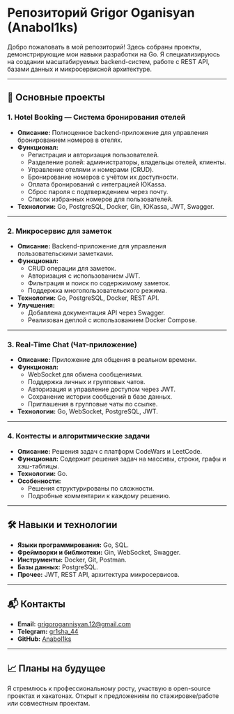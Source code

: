 # Репозиторий Grigor Oganisyan (Anabol1ks)

Добро пожаловать в мой репозиторий! Здесь собраны проекты, демонстрирующие мои навыки разработки на Go. Я специализируюсь на создании масштабируемых backend-систем, работе с REST API, базами данных и микросервисной архитектуре.

---

## 🚀 Основные проекты

### 1. **Hotel Booking — Система бронирования отелей**
- **Описание:** Полноценное backend-приложение для управления бронированием номеров в отелях.
- **Функционал:**
  - Регистрация и авторизация пользователей.
  - Разделение ролей: администраторы, владельцы отелей, клиенты.
  - Управление отелями и номерами (CRUD).
  - Бронирование номеров с учётом их доступности.
  - Оплата бронирований с интеграцией ЮKassa.
  - Сброс пароля с подтверждением через почту.
  - Список избранных номеров для пользователей.
- **Технологии:** Go, PostgreSQL, Docker, Gin, ЮKassa, JWT, Swagger.

---

### 2. **Микросервис для заметок**
- **Описание:** Backend-приложение для управления пользовательскими заметками.
- **Функционал:**
  - CRUD операции для заметок.
  - Авторизация с использованием JWT.
  - Фильтрация и поиск по содержимому заметок.
  - Поддержка многопользовательского режима.
- **Технологии:** Go, PostgreSQL, Docker, REST API.
- **Улучшения:**
  - Добавлена документация API через Swagger.
  - Реализован деплой с использованием Docker Compose.

---

### 3. **Real-Time Chat (Чат-приложение)**
- **Описание:** Приложение для общения в реальном времени.
- **Функционал:**
  - WebSocket для обмена сообщениями.
  - Поддержка личных и групповых чатов.
  - Авторизация и управление доступом через JWT.
  - Сохранение истории сообщений в базе данных.
  - Приглашения в групповые чаты по ссылке.
- **Технологии:** Go, WebSocket, PostgreSQL, JWT.

---

### 4. **Контесты и алгоритмические задачи**
- **Описание:** Решения задач с платформ CodeWars и LeetCode.
- **Функционал:** Содержит решения задач на массивы, строки, графы и хэш-таблицы.
- **Технологии:** Go.
- **Особенности:**
  - Решения структурированы по сложности.
  - Подробные комментарии к каждому решению.

---

## 🛠 Навыки и технологии
- **Языки программирования:** Go, SQL.
- **Фреймворки и библиотеки:** Gin, WebSocket, Swagger.
- **Инструменты:** Docker, Git, Postman.
- **Базы данных:** PostgreSQL.
- **Прочее:** JWT, REST API, архитектура микросервисов.

---

## 📬 Контакты
- **Email:** grigorogannisyan.12@gmail.com
- **Telegram:** [gr1sha_44](https://t.me/gr1sha_44)
- **GitHub:** [Anabol1ks](https://github.com/Anabol1ks)

---

## 📈 Планы на будущее
Я стремлюсь к профессиональному росту, участвую в open-source проектах и хакатонах. Открыт к предложениям по стажировке/работе или совместным проектам.
